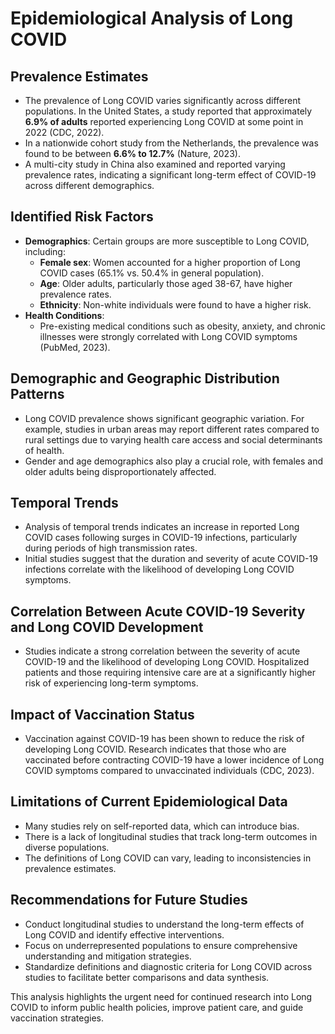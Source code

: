 # Epidemiological Analysis of Long COVID

## Prevalence Estimates
- The prevalence of Long COVID varies significantly across different populations. In the United States, a study reported that approximately **6.9% of adults** reported experiencing Long COVID at some point in 2022 (CDC, 2022).
- In a nationwide cohort study from the Netherlands, the prevalence was found to be between **6.6% to 12.7%** (Nature, 2023).
- A multi-city study in China also examined and reported varying prevalence rates, indicating a significant long-term effect of COVID-19 across different demographics.

## Identified Risk Factors
- **Demographics**: Certain groups are more susceptible to Long COVID, including:
  - **Female sex**: Women accounted for a higher proportion of Long COVID cases (65.1% vs. 50.4% in general population).
  - **Age**: Older adults, particularly those aged 38-67, have higher prevalence rates.
  - **Ethnicity**: Non-white individuals were found to have a higher risk.
- **Health Conditions**:
  - Pre-existing medical conditions such as obesity, anxiety, and chronic illnesses were strongly correlated with Long COVID symptoms (PubMed, 2023).
  
## Demographic and Geographic Distribution Patterns
- Long COVID prevalence shows significant geographic variation. For example, studies in urban areas may report different rates compared to rural settings due to varying health care access and social determinants of health.
- Gender and age demographics also play a crucial role, with females and older adults being disproportionately affected.

## Temporal Trends
- Analysis of temporal trends indicates an increase in reported Long COVID cases following surges in COVID-19 infections, particularly during periods of high transmission rates.
- Initial studies suggest that the duration and severity of acute COVID-19 infections correlate with the likelihood of developing Long COVID symptoms.

## Correlation Between Acute COVID-19 Severity and Long COVID Development
- Studies indicate a strong correlation between the severity of acute COVID-19 and the likelihood of developing Long COVID. Hospitalized patients and those requiring intensive care are at a significantly higher risk of experiencing long-term symptoms.

## Impact of Vaccination Status
- Vaccination against COVID-19 has been shown to reduce the risk of developing Long COVID. Research indicates that those who are vaccinated before contracting COVID-19 have a lower incidence of Long COVID symptoms compared to unvaccinated individuals (CDC, 2023).

## Limitations of Current Epidemiological Data
- Many studies rely on self-reported data, which can introduce bias. 
- There is a lack of longitudinal studies that track long-term outcomes in diverse populations.
- The definitions of Long COVID can vary, leading to inconsistencies in prevalence estimates.

## Recommendations for Future Studies
- Conduct longitudinal studies to understand the long-term effects of Long COVID and identify effective interventions.
- Focus on underrepresented populations to ensure comprehensive understanding and mitigation strategies.
- Standardize definitions and diagnostic criteria for Long COVID across studies to facilitate better comparisons and data synthesis.

This analysis highlights the urgent need for continued research into Long COVID to inform public health policies, improve patient care, and guide vaccination strategies.